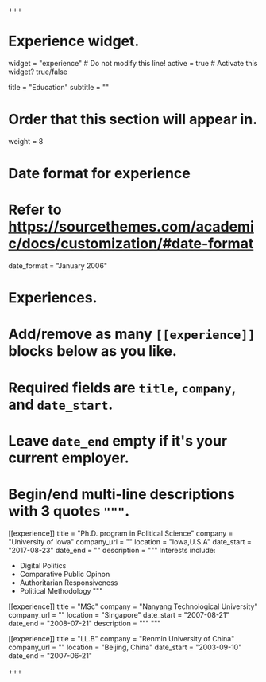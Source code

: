 +++
# Experience widget.
widget = "experience"  # Do not modify this line!
active = true  # Activate this widget? true/false

title = "Education"
subtitle = ""

# Order that this section will appear in.
weight = 8

# Date format for experience
#   Refer to https://sourcethemes.com/academic/docs/customization/#date-format
date_format = "January 2006"

# Experiences.
#   Add/remove as many `[[experience]]` blocks below as you like.
#   Required fields are `title`, `company`, and `date_start`.
#   Leave `date_end` empty if it's your current employer.
#   Begin/end multi-line descriptions with 3 quotes `"""`.
[[experience]]
  title = "Ph.D. program in Political Science"
  company = "University of Iowa"
  company_url = ""
  location = "Iowa,U.S.A"
  date_start = "2017-08-23"
  date_end = ""
  description = """
  Interests include:
  
  * Digital Politics
  * Comparative Public Opinon
  * Authoritarian Responsiveness
  * Political Methodology
  """

[[experience]]
  title = "MSc"
  company = "Nanyang Technological University"
  company_url = ""
  location = "Singapore"
  date_start = "2007-08-21"
  date_end = "2008-07-21"
  description = """
  """
  
[[experience]]
  title = "LL.B"
  company = "Renmin University of China"
  company_url = ""
  location = "Beijing, China"
  date_start = "2003-09-10"
  date_end = "2007-06-21"
  

+++
